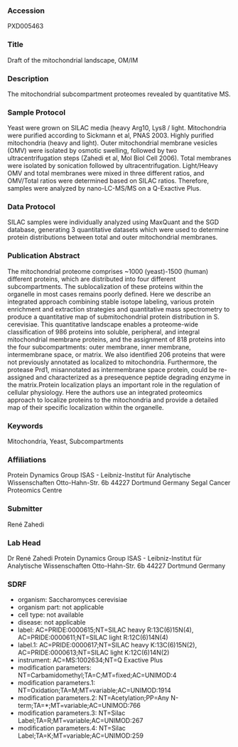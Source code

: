 ### Accession
PXD005463

### Title
Draft of the mitochondrial landscape, OM/IM

### Description
The mitochondrial subcompartment proteomes revealed by quantitative MS.

### Sample Protocol
Yeast were grown on SILAC media (heavy Arg10, Lys8 / light. Mitochondria were purified according to Sickmann et al, PNAS 2003. Highly purified mitochondria (heavy and light). Outer mitochondrial membrane vesicles (OMV) were isolated by osmotic swelling, followed by two ultracentrifugation steps (Zahedi et al, Mol Biol Cell 2006). Total membranes were isolated by sonication followed by ultracentrifugation. Light/Heavy OMV and total membranes were mixed in three different ratios, and OMV/Total ratios were determined based on SILAC ratios. Therefore, samples were analyzed by nano-LC-MS/MS on a Q-Exactive Plus.

### Data Protocol
SILAC samples were individually analyzed using MaxQuant and the SGD database, generating 3 quantitative datasets which were used to determine protein distributions between total and outer mitochondrial membranes.

### Publication Abstract
The mitochondrial proteome comprises ~1000 (yeast)-1500 (human) different proteins, which are distributed into four different subcompartments. The sublocalization of these proteins within the organelle in most cases remains poorly defined. Here we describe an integrated approach combining stable isotope labeling, various protein enrichment and extraction strategies and quantitative mass spectrometry to produce a quantitative map of submitochondrial protein distribution in S. cerevisiae. This quantitative landscape enables a proteome-wide classification of 986 proteins into soluble, peripheral, and integral mitochondrial membrane proteins, and the assignment of 818 proteins into the four subcompartments: outer membrane, inner membrane, intermembrane space, or matrix. We also identified 206 proteins that were not previously annotated as localized to mitochondria. Furthermore, the protease Prd1, misannotated as intermembrane space protein, could be re-assigned and characterized as a presequence peptide degrading enzyme in the matrix.Protein localization plays an important role in the regulation of cellular physiology. Here the authors use an integrated proteomics approach to localize proteins to the mitochondria and provide a detailed map of their specific localization within the organelle.

### Keywords
Mitochondria, Yeast, Subcompartments

### Affiliations
Protein Dynamics Group ISAS - Leibniz-Institut für Analytische Wissenschaften Otto-Hahn-Str. 6b 44227 Dortmund Germany
Segal Cancer Proteomics Centre

### Submitter
René Zahedi

### Lab Head
Dr René Zahedi
Protein Dynamics Group ISAS - Leibniz-Institut für Analytische Wissenschaften Otto-Hahn-Str. 6b 44227 Dortmund Germany


### SDRF
- organism: Saccharomyces cerevisiae
- organism part: not applicable
- cell type: not available
- disease: not applicable
- label: AC=PRIDE:0000615;NT=SILAC heavy R:13C(6)15N(4), AC=PRIDE:0000611;NT=SILAC light R:12C(6)14N(4)
- label.1: AC=PRIDE:0000617;NT=SILAC heavy K:13C(6)15N(2), AC=PRIDE:0000613;NT=SILAC light K:12C(6)14N(2)
- instrument: AC=MS:1002634;NT=Q Exactive Plus
- modification parameters: NT=Carbamidomethyl;TA=C;MT=fixed;AC=UNIMOD:4
- modification parameters.1: NT=Oxidation;TA=M;MT=variable;AC=UNIMOD:1914
- modification parameters.2: NT=Acetylation;PP=Any N-term;TA=*;MT=variable;AC=UNIMOD:766
- modification parameters.3: NT=Silac Label;TA=R;MT=variable;AC=UNIMOD:267
- modification parameters.4: NT=Silac Label;TA=K;MT=variable;AC=UNIMOD:259

